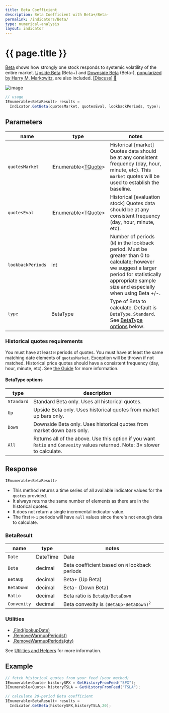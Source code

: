 ```yaml
---
title: Beta Coefficient
description: Beta Coefficient with Beta+/Beta-
permalink: /indicators/Beta/
type: numerical-analysis
layout: indicator
---
```


# {{ page.title }}

[Beta](https://en.wikipedia.org/wiki/Beta_(finance)) shows how strongly one stock responds to systemic volatility of the entire market.  [Upside Beta](https://en.wikipedia.org/wiki/Upside_beta) (Beta+) and [Downside Beta](https://en.wikipedia.org/wiki/Downside_beta) (Beta-), [popularized by Harry M. Markowitz](https://www.jstor.org/stable/j.ctt1bh4c8h), are also included.
[[Discuss] :speech_balloon:]({{site.github.repository_url}}/discussions/268 "Community discussion about this indicator")

![image]({{site.baseurl}}/assets/charts/Beta.png)

```csharp
// usage
IEnumerable<BetaResult> results =
  Indicator.GetBeta(quotesMarket, quotesEval, lookbackPeriods, type);  
```

## Parameters

| name | type | notes
| -- |-- |--
| `quotesMarket` | IEnumerable\<[TQuote]({{site.baseurl}}/guide/#historical-quotes)\> | Historical [market] Quotes data should be at any consistent frequency (day, hour, minute, etc).  This `market` quotes will be used to establish the baseline.
| `quotesEval` | IEnumerable\<[TQuote]({{site.baseurl}}/guide/#historical-quotes)\> | Historical [evaluation stock] Quotes data should be at any consistent frequency (day, hour, minute, etc).
| `lookbackPeriods` | int | Number of periods (`N`) in the lookback period.  Must be greater than 0 to calculate; however we suggest a larger period for statistically appropriate sample size and especially when using Beta +/-.
| `type` | BetaType | Type of Beta to calculate.  Default is `BetaType.Standard`. See [BetaType options](#betatype-options) below.

### Historical quotes requirements

You must have at least `N` periods of quotes.  You must have at least the same matching date elements of `quotesMarket`.  Exception will be thrown if not matched.  Historical price quotes should have a consistent frequency (day, hour, minute, etc).  See [the Guide]({{site.baseurl}}/guide/#historical-quotes) for more information.

#### BetaType options

| type | description
|-- |--
| `Standard` | Standard Beta only.  Uses all historical quotes.
| `Up` | Upside Beta only.  Uses historical quotes from market up bars only.
| `Down` | Downside Beta only.  Uses historical quotes from market down bars only.
| `All` | Returns all of the above.  Use this option if you want `Ratio` and `Convexity` values returned.  Note: 3× slower to calculate.

## Response

```csharp
IEnumerable<BetaResult>
```

- This method returns a time series of all available indicator values for the `quotes` provided.
- It always returns the same number of elements as there are in the historical quotes.
- It does not return a single incremental indicator value.
- The first `N-1` periods will have `null` values since there's not enough data to calculate.

### BetaResult

| name | type | notes
| -- |-- |--
| `Date` | DateTime | Date
| `Beta` | decimal | Beta coefficient based on `N` lookback periods
| `BetaUp` | decimal | Beta+ (Up Beta)
| `BetaDown` | decimal | Beta- (Down Beta)
| `Ratio` | decimal | Beta ratio is `BetaUp/BetaDown`
| `Convexity` | decimal | Beta convexity is <code>(BetaUp-BetaDown)<sup>2</sup></code>

### Utilities

- [.Find(lookupDate)]({{site.baseurl}}/utilities#find-indicator-result-by-date)
- [.RemoveWarmupPeriods()]({{site.baseurl}}/utilities#remove-warmup-periods)
- [.RemoveWarmupPeriods(qty)]({{site.baseurl}}/utilities#remove-warmup-periods)

See [Utilities and Helpers]({{site.baseurl}}/utilities#utilities-for-indicator-results) for more information.

## Example

```csharp
// fetch historical quotes from your feed (your method)
IEnumerable<Quote> historySPX = GetHistoryFromFeed("SPX");
IEnumerable<Quote> historyTSLA = GetHistoryFromFeed("TSLA");

// calculate 20-period Beta coefficient
IEnumerable<BetaResult> results =
  Indicator.GetBeta(historySPX,historyTSLA,20);
```
